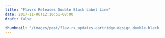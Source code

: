 ```yaml
---
title: "Flavrx Releases Double Black Label Line"
date: 2017-11-06T12:10:51-08:00
draft: false

thumbnail: "/images/post/flav-rx_updates-cartridge-design_double-black-label.jpg"
---
```

